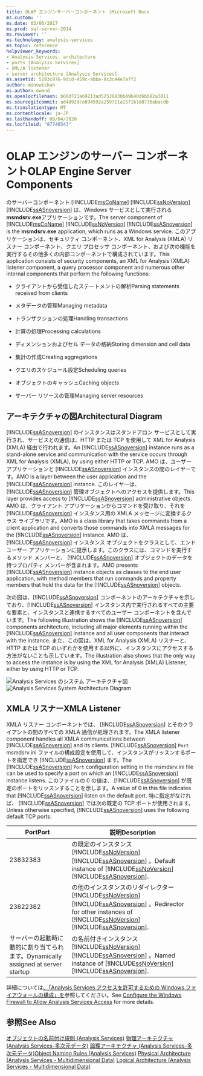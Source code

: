 ```yaml
---
title: OLAP エンジンサーバーコンポーネント |Microsoft Docs
ms.custom: ''
ms.date: 03/06/2017
ms.prod: sql-server-2014
ms.reviewer: ''
ms.technology: analysis-services
ms.topic: reference
helpviewer_keywords:
- Analysis Services, architecture
- ports [Analysis Services]
- XML/A listener
- server architecture [Analysis Services]
ms.assetid: 5193c976-9dcd-459c-abba-8c3c44e7a7f2
author: minewiskan
ms.author: owend
ms.openlocfilehash: b60d721a69213ad52536830b49b40d6bb82a3811
ms.sourcegitcommit: ad4d92dce894592a259721a1571b1d8736abacdb
ms.translationtype: MT
ms.contentlocale: ja-JP
ms.lasthandoff: 08/04/2020
ms.locfileid: "87740543"
---
```

# <a name="olap-engine-server-components"></a><span data-ttu-id="02c44-102">OLAP エンジンのサーバー コンポーネント</span><span class="sxs-lookup"><span data-stu-id="02c44-102">OLAP Engine Server Components</span></span>
  <span data-ttu-id="02c44-103">のサーバーコンポーネント [!INCLUDE[msCoName](../../../includes/msconame-md.md)] [!INCLUDE[ssNoVersion](../../../includes/ssnoversion-md.md)] [!INCLUDE[ssASnoversion](../../../includes/ssasnoversion-md.md)] は、Windows サービスとして実行される**msmdsrv.exe**アプリケーションです。</span><span class="sxs-lookup"><span data-stu-id="02c44-103">The server component of [!INCLUDE[msCoName](../../../includes/msconame-md.md)] [!INCLUDE[ssNoVersion](../../../includes/ssnoversion-md.md)] [!INCLUDE[ssASnoversion](../../../includes/ssasnoversion-md.md)] is the **msmdsrv.exe** application, which runs as a Windows service.</span></span> <span data-ttu-id="02c44-104">このアプリケーションは、セキュリティ コンポーネント、XML for Analysis (XMLA) リスナー コンポーネント、クエリ プロセッサ コンポーネント、および次の機能を実行するその他多くの内部コンポーネントで構成されています。</span><span class="sxs-lookup"><span data-stu-id="02c44-104">This application consists of security components, an XML for Analysis (XMLA) listener component, a query processor component and numerous other internal components that perform the following functions:</span></span>

-   <span data-ttu-id="02c44-105">クライアントから受信したステートメントの解析</span><span class="sxs-lookup"><span data-stu-id="02c44-105">Parsing statements received from clients</span></span>

-   <span data-ttu-id="02c44-106">メタデータの管理</span><span class="sxs-lookup"><span data-stu-id="02c44-106">Managing metadata</span></span>

-   <span data-ttu-id="02c44-107">トランザクションの処理</span><span class="sxs-lookup"><span data-stu-id="02c44-107">Handling transactions</span></span>

-   <span data-ttu-id="02c44-108">計算の処理</span><span class="sxs-lookup"><span data-stu-id="02c44-108">Processing calculations</span></span>

-   <span data-ttu-id="02c44-109">ディメンションおよびセル データの格納</span><span class="sxs-lookup"><span data-stu-id="02c44-109">Storing dimension and cell data</span></span>

-   <span data-ttu-id="02c44-110">集計の作成</span><span class="sxs-lookup"><span data-stu-id="02c44-110">Creating aggregations</span></span>

-   <span data-ttu-id="02c44-111">クエリのスケジュール設定</span><span class="sxs-lookup"><span data-stu-id="02c44-111">Scheduling queries</span></span>

-   <span data-ttu-id="02c44-112">オブジェクトのキャッシュ</span><span class="sxs-lookup"><span data-stu-id="02c44-112">Caching objects</span></span>

-   <span data-ttu-id="02c44-113">サーバー リソースの管理</span><span class="sxs-lookup"><span data-stu-id="02c44-113">Managing server resources</span></span>

## <a name="architectural-diagram"></a><span data-ttu-id="02c44-114">アーキテクチャの図</span><span class="sxs-lookup"><span data-stu-id="02c44-114">Architectural Diagram</span></span>
 <span data-ttu-id="02c44-115">[!INCLUDE[ssASnoversion](../../../includes/ssasnoversion-md.md)] のインスタンスはスタンドアロン サービスとして実行され、サービスとの通信は、HTTP または TCP を使用して XML for Analysis (XMLA) 経由で行われます。</span><span class="sxs-lookup"><span data-stu-id="02c44-115">An [!INCLUDE[ssASnoversion](../../../includes/ssasnoversion-md.md)] instance runs as a stand-alone service and communication with the service occurs through XML for Analysis (XMLA), by using either HTTP or TCP.</span></span> <span data-ttu-id="02c44-116">AMO は、ユーザー アプリケーションと [!INCLUDE[ssASnoversion](../../../includes/ssasnoversion-md.md)] インスタンスの間のレイヤーです。</span><span class="sxs-lookup"><span data-stu-id="02c44-116">AMO is a layer between the user application and the [!INCLUDE[ssASnoversion](../../../includes/ssasnoversion-md.md)] instance.</span></span> <span data-ttu-id="02c44-117">このレイヤーは、[!INCLUDE[ssASnoversion](../../../includes/ssasnoversion-md.md)] 管理オブジェクトへのアクセスを提供します。</span><span class="sxs-lookup"><span data-stu-id="02c44-117">This layer provides access to [!INCLUDE[ssASnoversion](../../../includes/ssasnoversion-md.md)] administrative objects.</span></span> <span data-ttu-id="02c44-118">AMO は、クライアント アプリケーションからコマンドを受け取り、それを [!INCLUDE[ssASnoversion](../../../includes/ssasnoversion-md.md)] インスタンス用の XMLA メッセージに変換するクラス ライブラリです。</span><span class="sxs-lookup"><span data-stu-id="02c44-118">AMO is a class library that takes commands from a client application and converts those commands into XMLA messages for the [!INCLUDE[ssASnoversion](../../../includes/ssasnoversion-md.md)] instance.</span></span> <span data-ttu-id="02c44-119">AMO は、 [!INCLUDE[ssASnoversion](../../../includes/ssasnoversion-md.md)] インスタンス オブジェクトをクラスとして、エンド ユーザー アプリケーションに提示します。このクラスには、コマンドを実行するメソッド メンバーと、 [!INCLUDE[ssASnoversion](../../../includes/ssasnoversion-md.md)] オブジェクトのデータを持つプロパティ メンバーが含まれます。</span><span class="sxs-lookup"><span data-stu-id="02c44-119">AMO presents [!INCLUDE[ssASnoversion](../../../includes/ssasnoversion-md.md)] instance objects as classes to the end user application, with method members that run commands and property members that hold the data for the [!INCLUDE[ssASnoversion](../../../includes/ssasnoversion-md.md)] objects.</span></span>

 <span data-ttu-id="02c44-120">次の図は、[!INCLUDE[ssASnoversion](../../../includes/ssasnoversion-md.md)] コンポーネントのアーキテクチャを示しており、[!INCLUDE[ssASnoversion](../../../includes/ssasnoversion-md.md)] インスタンス内で実行されるすべての主要な要素と、インスタンスと連携するすべてのユーザー コンポーネントを含んでいます。</span><span class="sxs-lookup"><span data-stu-id="02c44-120">The following illustration shows the [!INCLUDE[ssASnoversion](../../../includes/ssasnoversion-md.md)] components architecture, including all major elements running within the [!INCLUDE[ssASnoversion](../../../includes/ssasnoversion-md.md)] instance and all user components that interact with the instance.</span></span> <span data-ttu-id="02c44-121">また、この図は、XML for Analysis (XMLA) リスナーと、HTTP または TCP のいずれかを使用する以外に、インスタンスにアクセスする方法がないことも示しています。</span><span class="sxs-lookup"><span data-stu-id="02c44-121">The illustration also shows that the only way to access the instance is by using the XML for Analysis (XMLA) Listener, either by using HTTP or TCP.</span></span>

 <span data-ttu-id="02c44-122">![Analysis Services のシステム アーキテクチャ図](../../../analysis-services/dev-guide/media/analysisservicessystemarchitecture.gif "Analysis Services のシステム アーキテクチャ図")</span><span class="sxs-lookup"><span data-stu-id="02c44-122">![Analysis Services System Architecture Diagram](../../../analysis-services/dev-guide/media/analysisservicessystemarchitecture.gif "Analysis Services System Architecture Diagram")</span></span>

## <a name="xmla-listener"></a><span data-ttu-id="02c44-123">XMLA リスナー</span><span class="sxs-lookup"><span data-stu-id="02c44-123">XMLA Listener</span></span>
 <span data-ttu-id="02c44-124">XMLA リスナー コンポーネントでは、 [!INCLUDE[ssASnoversion](../../../includes/ssasnoversion-md.md)] とそのクライアントの間のすべての XMLA 通信が処理されます。</span><span class="sxs-lookup"><span data-stu-id="02c44-124">The XMLA listener component handles all XMLA communications between [!INCLUDE[ssASnoversion](../../../includes/ssasnoversion-md.md)] and its clients.</span></span> <span data-ttu-id="02c44-125">[!INCLUDE[ssASnoversion](../../../includes/ssasnoversion-md.md)] `Port` msmdsrv.ini ファイルの構成設定を使用して、インスタンスがリッスンするポートを指定でき [!INCLUDE[ssASnoversion](../../../includes/ssasnoversion-md.md)] ます。</span><span class="sxs-lookup"><span data-stu-id="02c44-125">The [!INCLUDE[ssASnoversion](../../../includes/ssasnoversion-md.md)] `Port` configuration setting in the msmdsrv.ini file can be used to specify a port on which an [!INCLUDE[ssASnoversion](../../../includes/ssasnoversion-md.md)] instance listens.</span></span> <span data-ttu-id="02c44-126">このファイルの 0 の値は、 [!INCLUDE[ssASnoversion](../../../includes/ssasnoversion-md.md)] が既定のポートをリッスンすることを示します。</span><span class="sxs-lookup"><span data-stu-id="02c44-126">A value of 0 in this file indicates that [!INCLUDE[ssASnoversion](../../../includes/ssasnoversion-md.md)] listen on the default port.</span></span> <span data-ttu-id="02c44-127">特に指定がなければ、 [!INCLUDE[ssASnoversion](../../../includes/ssasnoversion-md.md)] では次の既定の TCP ポートが使用されます。</span><span class="sxs-lookup"><span data-stu-id="02c44-127">Unless otherwise specified, [!INCLUDE[ssASnoversion](../../../includes/ssasnoversion-md.md)] uses the following default TCP ports:</span></span>

|<span data-ttu-id="02c44-128">Port</span><span class="sxs-lookup"><span data-stu-id="02c44-128">Port</span></span>|<span data-ttu-id="02c44-129">説明</span><span class="sxs-lookup"><span data-stu-id="02c44-129">Description</span></span>|
|----------|-----------------|
|<span data-ttu-id="02c44-130">2383</span><span class="sxs-lookup"><span data-stu-id="02c44-130">2383</span></span>|<span data-ttu-id="02c44-131">の既定のインスタンス [!INCLUDE[ssNoVersion](../../../includes/ssnoversion-md.md)] [!INCLUDE[ssASnoversion](../../../includes/ssasnoversion-md.md)] 。</span><span class="sxs-lookup"><span data-stu-id="02c44-131">Default instance of [!INCLUDE[ssNoVersion](../../../includes/ssnoversion-md.md)] [!INCLUDE[ssASnoversion](../../../includes/ssasnoversion-md.md)].</span></span>|
|<span data-ttu-id="02c44-132">2382</span><span class="sxs-lookup"><span data-stu-id="02c44-132">2382</span></span>|<span data-ttu-id="02c44-133">の他のインスタンスのリダイレクター [!INCLUDE[ssNoVersion](../../../includes/ssnoversion-md.md)] [!INCLUDE[ssASnoversion](../../../includes/ssasnoversion-md.md)] 。</span><span class="sxs-lookup"><span data-stu-id="02c44-133">Redirector for other instances of [!INCLUDE[ssNoVersion](../../../includes/ssnoversion-md.md)] [!INCLUDE[ssASnoversion](../../../includes/ssasnoversion-md.md)].</span></span>|
|<span data-ttu-id="02c44-134">サーバーの起動時に動的に割り当てられます。</span><span class="sxs-lookup"><span data-stu-id="02c44-134">Dynamically assigned at server startup</span></span>|<span data-ttu-id="02c44-135">の名前付きインスタンス [!INCLUDE[ssNoVersion](../../../includes/ssnoversion-md.md)] [!INCLUDE[ssASnoversion](../../../includes/ssasnoversion-md.md)] 。</span><span class="sxs-lookup"><span data-stu-id="02c44-135">Named instance of [!INCLUDE[ssNoVersion](../../../includes/ssnoversion-md.md)] [!INCLUDE[ssASnoversion](../../../includes/ssasnoversion-md.md)].</span></span>|

 <span data-ttu-id="02c44-136">詳細については[、「Analysis Services アクセスを許可するための Windows ファイアウォールの構成」を](../../instances/configure-the-windows-firewall-to-allow-analysis-services-access.md)参照してください。</span><span class="sxs-lookup"><span data-stu-id="02c44-136">See [Configure the Windows Firewall to Allow Analysis Services Access](../../instances/configure-the-windows-firewall-to-allow-analysis-services-access.md) for more details.</span></span>

## <a name="see-also"></a><span data-ttu-id="02c44-137">参照</span><span class="sxs-lookup"><span data-stu-id="02c44-137">See Also</span></span>
 <span data-ttu-id="02c44-138">[オブジェクトの名前付け規則 &#40;Analysis Services&#41;](object-naming-rules-analysis-services.md) [物理アーキテクチャ &#40;Analysis Services-多次元データ&#41;](understanding-microsoft-olap-physical-architecture.md) [論理アーキテクチャ &#40;Analysis Services-多次元データ&#41;](../olap-logical/understanding-microsoft-olap-logical-architecture.md)</span><span class="sxs-lookup"><span data-stu-id="02c44-138">[Object Naming Rules &#40;Analysis Services&#41;](object-naming-rules-analysis-services.md) [Physical Architecture &#40;Analysis Services - Multidimensional Data&#41;](understanding-microsoft-olap-physical-architecture.md) [Logical Architecture &#40;Analysis Services - Multidimensional Data&#41;](../olap-logical/understanding-microsoft-olap-logical-architecture.md)</span></span>


